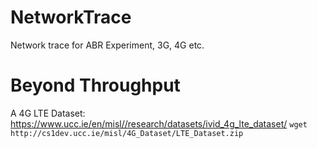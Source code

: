 # NetworkTrace
Network trace for ABR Experiment, 3G, 4G etc.


# Beyond Throughput
A 4G LTE Dataset: https://www.ucc.ie/en/misl//research/datasets/ivid_4g_lte_dataset/
`wget http://cs1dev.ucc.ie/misl/4G_Dataset/LTE_Dataset.zip` 

